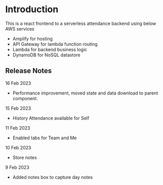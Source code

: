 # Introduction

This is a react frontend to a serverless attendance backend using below AWS services
- Amplify for hosting
- API Gateway for lambda function routing
- Lambda for backend business logic
- DynamoDB for NoSQL datastore


## Release Notes

16 Feb 2023
- Performance improvement, moved state and data download to parent component. 

15 Feb 2023
- History Attendance available for Self

11 Feb 2023
- Enabled tabs for Team and Me

10 Feb 2023
- Store notes

9 Feb 2023
 - Added notes box to capture day notes